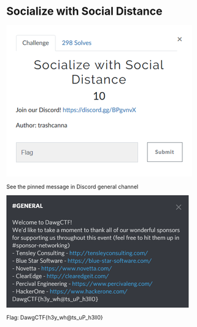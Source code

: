 # Socialize with Social Distance

![](Description.png)

See the pinned message in Discord general channel

![](PinnedMessage.png)

Flag: DawgCTF{h3y_wh@ts_uP_h3ll0}